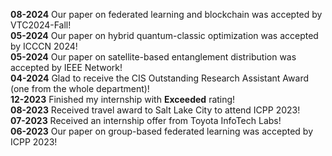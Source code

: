 **08-2024**  Our paper on federated learning and blockchain was accepted by VTC2024-Fall!  
**05-2024**  Our paper on hybrid quantum-classic optimization was accepted by ICCCN 2024!  
**05-2024**  Our paper on satellite-based entanglement distribution was accepted by IEEE Network!  
**04-2024**  Glad to receive the CIS Outstanding Research Assistant Award (one from the whole department)!  
**12-2023**  Finished my internship with **Exceeded** rating!  
**08-2023**  Received travel award to Salt Lake City to attend ICPP 2023!  
**07-2023**  Received an internship offer from Toyota InfoTech Labs!  
**06-2023**  Our paper on group-based federated learning was accepted by ICPP 2023!  
